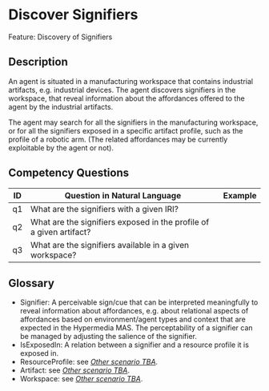 # Discover Signifiers

Feature: Discovery of Signifiers


## Description
An agent is situated in a manufacturing workspace that contains  industrial artifacts, e.g. industrial devices. The agent discovers signifiers in the workspace, that reveal information about the affordances offered to the agent by the industrial artifacts. 

The agent may search for all the signifiers in the manufacturing workspace, or for all the signifiers exposed in a specific artifact profile, such as the profile of a robotic arm. (The related affordances may be currently exploitable by the agent or not).

## Competency Questions

| ID | Question in Natural Language | Example |
|----|------------------------------|---------|
| q1 | What are the signifiers with a given IRI?                            | |
| q2 | What are the signifiers exposed in the profile of a given artifact?  | |
| q3 | What are the signifiers available in a given workspace?              | |

## Glossary
-	Signifier: A perceivable sign/cue that can be interpreted meaningfully to reveal information about affordances, e.g. about relational aspects of affordances based on environment/agent types and context that are expected in the Hypermedia MAS. The perceptability of a signifier can be managed by adjusting the salience of the signifier.
-	IsExposedIn: A relation between a signifier and a resource profile it is exposed in.
-	ResourceProfile: see [_Other scenario TBA_]().
-	Artifact: see [_Other scenario TBA_]().
-	Workspace: see [_Other scenario TBA_]().
